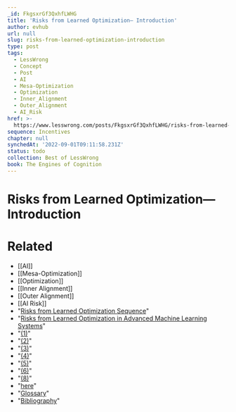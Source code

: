 ```yaml
---
_id: FkgsxrGf3QxhfLWHG
title: 'Risks from Learned Optimization— Introduction'
author: evhub
url: null
slug: risks-from-learned-optimization-introduction
type: post
tags:
  - LessWrong
  - Concept
  - Post
  - AI
  - Mesa-Optimization
  - Optimization
  - Inner_Alignment
  - Outer_Alignment
  - AI_Risk
href: >-
  https://www.lesswrong.com/posts/FkgsxrGf3QxhfLWHG/risks-from-learned-optimization-introduction
sequence: Incentives
chapter: null
synchedAt: '2022-09-01T09:11:58.231Z'
status: todo
collection: Best of LessWrong
book: The Engines of Cognition
---
```


# Risks from Learned Optimization— Introduction


# Related

- [[AI]]
- [[Mesa-Optimization]]
- [[Optimization]]
- [[Inner Alignment]]
- [[Outer Alignment]]
- [[AI Risk]]
- "[Risks from Learned Optimization Sequence](https://www.alignmentforum.org/s/r9tYkB2a8Fp4DN8yB)"
- "[Risks from Learned Optimization in Advanced Machine Learning Systems](https://arxiv.org/abs/1906.01820)"
- "[(1)](https://intelligence.org/learned-optimization#bibliography)"
- "[(2)](https://intelligence.org/learned-optimization#bibliography)"
- "[(3)](https://intelligence.org/learned-optimization#bibliography)"
- "[(4)](https://intelligence.org/learned-optimization#bibliography)"
- "[(5)](https://intelligence.org/learned-optimization#bibliography)"
- "[(6)](https://intelligence.org/learned-optimization#bibliography)"
- "[(8)](https://intelligence.org/learned-optimization#bibliography)"
- "[here](https://www.alignmentforum.org/s/r9tYkB2a8Fp4DN8yB/p/q2rCMHNXazALgQpGH)"
- "[Glossary](https://intelligence.org/learned-optimization/#glossary)"
- "[Bibliography](https://intelligence.org/learned-optimization/#bibliography)"